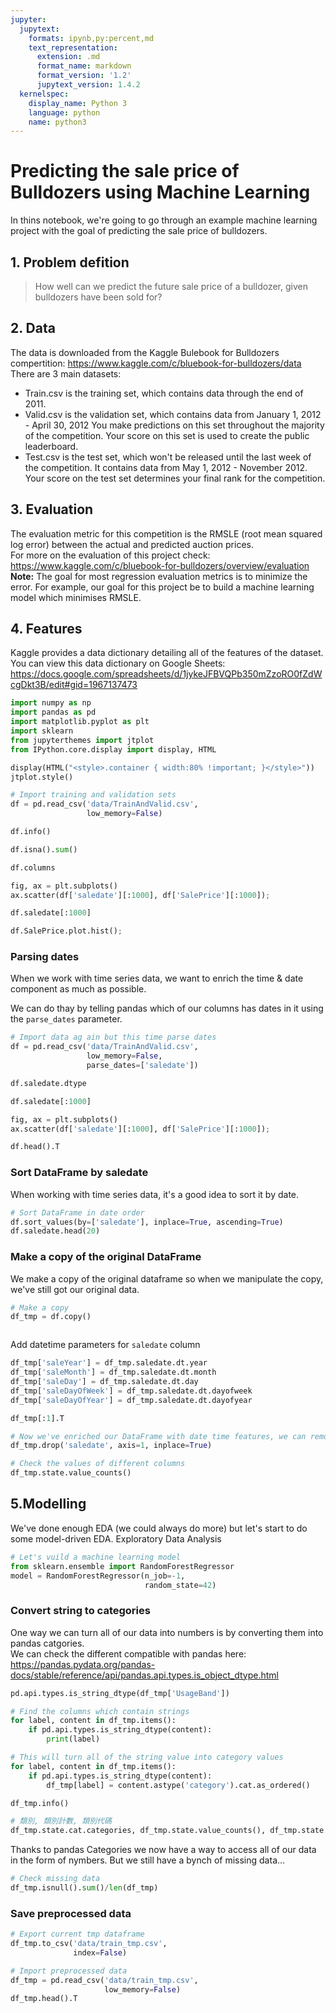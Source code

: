 ```yaml
---
jupyter:
  jupytext:
    formats: ipynb,py:percent,md
    text_representation:
      extension: .md
      format_name: markdown
      format_version: '1.2'
      jupytext_version: 1.4.2
  kernelspec:
    display_name: Python 3
    language: python
    name: python3
---
```


# Predicting the sale price of Bulldozers using Machine Learning
In thins notebook, we're going to go through an example machine learning project with the goal of predicting the sale price of bulldozers.  
## 1. Problem defition
> How well can we predict the future sale price of a bulldozer, given bulldozers have been sold for?
## 2. Data
The data is downloaded from the Kaggle Bulebook for Bulldozers compertition:  https://www.kaggle.com/c/bluebook-for-bulldozers/data    
There are 3 main datasets:

* Train.csv is the training set, which contains data through the end of 2011.
* Valid.csv is the validation set, which contains data from January 1, 2012 - April 30, 2012 You make predictions on this set throughout the majority of the competition. Your score on this set is used to create the public leaderboard.
* Test.csv is the test set, which won't be released until the last week of the competition. It contains data from May 1, 2012 - November 2012. Your score on the test set determines your final rank for the competition.  

## 3. Evaluation
The evaluation metric for this competition is the RMSLE (root mean squared log error) between the actual and predicted auction prices.  
For more on the evaluation of this project check: https://www.kaggle.com/c/bluebook-for-bulldozers/overview/evaluation  
**Note:** The goal for most regression evaluation metrics is to minimize the error. For example, our goal for this project be to build a machine learning model which minimises RMSLE.  

## 4. Features  
Kaggle provides a data dictionary detailing all of the features of the dataset. You can view this data dictionary on Google Sheets: https://docs.google.com/spreadsheets/d/1jykeJFBVQPb350mZzoRO0fZdWcgDkt3B/edit#gid=1967137473

```python
import numpy as np
import pandas as pd
import matplotlib.pyplot as plt
import sklearn
from jupyterthemes import jtplot
from IPython.core.display import display, HTML

display(HTML("<style>.container { width:80% !important; }</style>"))
jtplot.style()
```


```python
# Import training and validation sets
df = pd.read_csv('data/TrainAndValid.csv', 
                 low_memory=False)
```

```python
df.info()
```

```python
df.isna().sum()
```

```python
df.columns
```

```python
fig, ax = plt.subplots()
ax.scatter(df['saledate'][:1000], df['SalePrice'][:1000]);
```

```python
df.saledate[:1000]
```

```python
df.SalePrice.plot.hist();
```

### Parsing dates
When we work with time series data, we want to enrich the time & date component as much as possible.  
  
We can do thay by telling pandas which of our columns has dates in it using the `parse_dates` parameter.

```python
# Import data ag ain but this time parse dates
df = pd.read_csv('data/TrainAndValid.csv',
                 low_memory=False,
                 parse_dates=['saledate'])
```

```python
df.saledate.dtype
```

```python
df.saledate[:1000]
```

```python
fig, ax = plt.subplots()
ax.scatter(df['saledate'][:1000], df['SalePrice'][:1000]);
```

```python
df.head().T
```

### Sort DataFrame by saledate
When working with time series data, it's a good idea to sort it by date.

```python
# Sort DataFrame in date order
df.sort_values(by=['saledate'], inplace=True, ascending=True)
df.saledate.head(20)
```

### Make a copy of the original DataFrame
We make a copy of the original dataframe so when we manipulate the copy, we've still got our original data.

```python
# Make a copy
df_tmp = df.copy()
```

```python

```

Add datetime parameters for `saledate` column

```python
df_tmp['saleYear'] = df_tmp.saledate.dt.year
df_tmp['saleMonth'] = df_tmp.saledate.dt.month
df_tmp['saleDay'] = df_tmp.saledate.dt.day
df_tmp['saleDayOfWeek'] = df_tmp.saledate.dt.dayofweek
df_tmp['saleDayOfYear'] = df_tmp.saledate.dt.dayofyear
```

```python
df_tmp[:1].T
```

```python
# Now we've enriched our DataFrame with date time features, we can remove `saledate`
df_tmp.drop('saledate', axis=1, inplace=True)
```

```python
# Check the values of different columns
df_tmp.state.value_counts()
```

## 5.Modelling
We've done enough EDA (we could always do more) but let's start to do some model-driven EDA.
Exploratory Data Analysis

```python
# Let's vuild a machine learning model
from sklearn.ensemble import RandomForestRegressor
model = RandomForestRegressor(n_job=-1,
                              random_state=42)
```

### Convert string to categories
One way we can turn all of our data into numbers is by converting them into pandas catgories.  
We can check the different compatible with pandas here:   
https://pandas.pydata.org/pandas-docs/stable/reference/api/pandas.api.types.is_object_dtype.html

```python
pd.api.types.is_string_dtype(df_tmp['UsageBand'])
```

```python
# Find the columns which contain strings
for label, content in df_tmp.items():
    if pd.api.types.is_string_dtype(content):
        print(label)
```

```python
# This will turn all of the string value into category values
for label, content in df_tmp.items():
    if pd.api.types.is_string_dtype(content):
        df_tmp[label] = content.astype('category').cat.as_ordered()
```

```python
df_tmp.info()
```

```python
# 類別, 類別計數, 類別代碼
df_tmp.state.cat.categories, df_tmp.state.value_counts(), df_tmp.state.cat.codes
```

Thanks to pandas Categories we now have a way to access all of our data in the form of nymbers.
But we still have a bynch of missing data...

```python
# Check missing data
df_tmp.isnull().sum()/len(df_tmp)
```

### Save preprocessed data

```python
# Export current tmp dataframe
df_tmp.to_csv('data/train_tmp.csv',
              index=False)
```

```python
# Import preprocessed data
df_tmp = pd.read_csv('data/train_tmp.csv',
                     low_memory=False)
df_tmp.head().T
```

```python

```

```python

```
